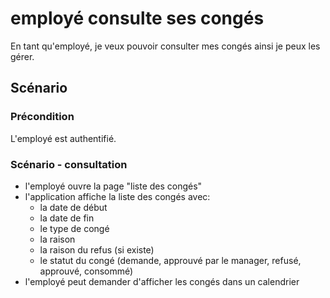 # employé consulte ses congés
En tant qu'employé, je veux pouvoir consulter mes congés ainsi je peux les gérer.

## Scénario

### Précondition
L'employé est authentifié.

### Scénario - consultation
- l'employé ouvre la page "liste des congés"
- l'application affiche la liste des congés avec:
    - la date de début
    - la date de fin
    - le type de congé
    - la raison
    - la raison du refus (si existe)
    - le statut du congé (demande, approuvé par le manager, refusé, approuvé, consommé)
- l'employé peut demander d'afficher les congés dans un calendrier



